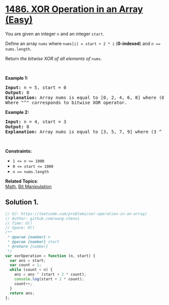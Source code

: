 # [1486. XOR Operation in an Array (Easy)](https://leetcode.com/problems/xor-operation-in-an-array/)

<p>You are given an integer <code>n</code> and an integer <code>start</code>.</p>

<p>Define an array <code>nums</code> where <code>nums[i] = start + 2 * i</code> (<strong>0-indexed</strong>) and <code>n == nums.length</code>.</p>

<p>Return <em>the bitwise XOR of all elements of</em> <code>nums</code>.</p>

<p>&nbsp;</p>
<p><strong>Example 1:</strong></p>

<pre><strong>Input:</strong> n = 5, start = 0
<strong>Output:</strong> 8
<strong>Explanation:</strong> Array nums is equal to [0, 2, 4, 6, 8] where (0 ^ 2 ^ 4 ^ 6 ^ 8) = 8.
Where "^" corresponds to bitwise XOR operator.
</pre>

<p><strong>Example 2:</strong></p>

<pre><strong>Input:</strong> n = 4, start = 3
<strong>Output:</strong> 8
<strong>Explanation:</strong> Array nums is equal to [3, 5, 7, 9] where (3 ^ 5 ^ 7 ^ 9) = 8.
</pre>

<p>&nbsp;</p>
<p><strong>Constraints:</strong></p>

<ul>
	<li><code>1 &lt;= n &lt;= 1000</code></li>
	<li><code>0 &lt;= start &lt;= 1000</code></li>
	<li><code>n == nums.length</code></li>
</ul>

**Related Topics**:  
[Math](https://leetcode.com/tag/math/), [Bit Manipulation](https://leetcode.com/tag/bit-manipulation/)

## Solution 1.

```js
// OJ: https://leetcode.com/problems/xor-operation-in-an-array/
// Author: github.com/wang-chenxi
// Time: O()
// Space: O()
/**
 * @param {number} n
 * @param {number} start
 * @return {number}
 */
var xorOperation = function (n, start) {
  var ans = start;
  var count = 1;
  while (count < n) {
    ans = ans ^ (start + 2 * count);
    console.log(start + 2 * count);
    count++;
  }
  return ans;
};
```
